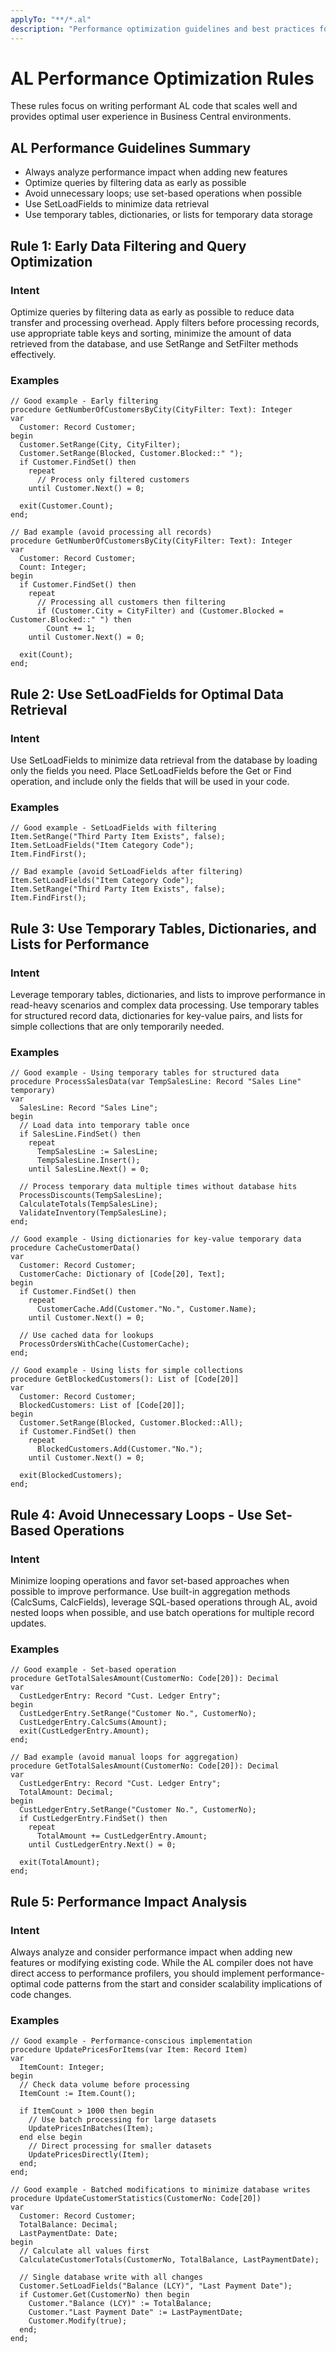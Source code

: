 ```yaml
---
applyTo: "**/*.al"
description: "Performance optimization guidelines and best practices for AL development"
---
```


# AL Performance Optimization Rules

These rules focus on writing performant AL code that scales well and provides optimal user experience in Business Central environments.

## AL Performance Guidelines Summary

- Always analyze performance impact when adding new features
- Optimize queries by filtering data as early as possible
- Avoid unnecessary loops; use set-based operations when possible
- Use SetLoadFields to minimize data retrieval
- Use temporary tables, dictionaries, or lists for temporary data storage

## Rule 1: Early Data Filtering and Query Optimization

### Intent

Optimize queries by filtering data as early as possible to reduce data transfer and processing overhead. Apply filters before processing records, use appropriate table keys and sorting, minimize the amount of data retrieved from the database, and use SetRange and SetFilter methods effectively.

### Examples

```al
// Good example - Early filtering
procedure GetNumberOfCustomersByCity(CityFilter: Text): Integer
var
  Customer: Record Customer;
begin
  Customer.SetRange(City, CityFilter);
  Customer.SetRange(Blocked, Customer.Blocked::" ");
  if Customer.FindSet() then
    repeat
      // Process only filtered customers
    until Customer.Next() = 0;
    
  exit(Customer.Count);
end;
```

```al
// Bad example (avoid processing all records)
procedure GetNumberOfCustomersByCity(CityFilter: Text): Integer
var
  Customer: Record Customer;
  Count: Integer;
begin
  if Customer.FindSet() then
    repeat
      // Processing all customers then filtering
      if (Customer.City = CityFilter) and (Customer.Blocked = Customer.Blocked::" ") then
        Count += 1;
    until Customer.Next() = 0;
    
  exit(Count);
end;
```

## Rule 2: Use SetLoadFields for Optimal Data Retrieval

### Intent

Use SetLoadFields to minimize data retrieval from the database by loading only the fields you need. Place SetLoadFields before the Get or Find operation, and include only the fields that will be used in your code.

### Examples

```al
// Good example - SetLoadFields with filtering
Item.SetRange("Third Party Item Exists", false);
Item.SetLoadFields("Item Category Code");
Item.FindFirst();
```

```al
// Bad example (avoid SetLoadFields after filtering)
Item.SetLoadFields("Item Category Code");
Item.SetRange("Third Party Item Exists", false);
Item.FindFirst();
```

## Rule 3: Use Temporary Tables, Dictionaries, and Lists for Performance

### Intent

Leverage temporary tables, dictionaries, and lists to improve performance in read-heavy scenarios and complex data processing. Use temporary tables for structured record data, dictionaries for key-value pairs, and lists for simple collections that are only temporarily needed.

### Examples

```al
// Good example - Using temporary tables for structured data
procedure ProcessSalesData(var TempSalesLine: Record "Sales Line" temporary)
var
  SalesLine: Record "Sales Line";
begin
  // Load data into temporary table once
  if SalesLine.FindSet() then
    repeat
      TempSalesLine := SalesLine;
      TempSalesLine.Insert();
    until SalesLine.Next() = 0;
    
  // Process temporary data multiple times without database hits
  ProcessDiscounts(TempSalesLine);
  CalculateTotals(TempSalesLine);
  ValidateInventory(TempSalesLine);
end;
```

```al
// Good example - Using dictionaries for key-value temporary data
procedure CacheCustomerData()
var
  Customer: Record Customer;
  CustomerCache: Dictionary of [Code[20], Text];
begin
  if Customer.FindSet() then
    repeat
      CustomerCache.Add(Customer."No.", Customer.Name);
    until Customer.Next() = 0;
    
  // Use cached data for lookups
  ProcessOrdersWithCache(CustomerCache);
end;
```

```al
// Good example - Using lists for simple collections
procedure GetBlockedCustomers(): List of [Code[20]]
var
  Customer: Record Customer;
  BlockedCustomers: List of [Code[20]];
begin
  Customer.SetRange(Blocked, Customer.Blocked::All);
  if Customer.FindSet() then
    repeat
      BlockedCustomers.Add(Customer."No.");
    until Customer.Next() = 0;
    
  exit(BlockedCustomers);
end;
```

## Rule 4: Avoid Unnecessary Loops - Use Set-Based Operations

### Intent

Minimize looping operations and favor set-based approaches when possible to improve performance. Use built-in aggregation methods (CalcSums, CalcFields), leverage SQL-based operations through AL, avoid nested loops when possible, and use batch operations for multiple record updates.

### Examples

```al
// Good example - Set-based operation
procedure GetTotalSalesAmount(CustomerNo: Code[20]): Decimal
var
  CustLedgerEntry: Record "Cust. Ledger Entry";
begin
  CustLedgerEntry.SetRange("Customer No.", CustomerNo);
  CustLedgerEntry.CalcSums(Amount);
  exit(CustLedgerEntry.Amount);
end;
```

```al
// Bad example (avoid manual loops for aggregation)
procedure GetTotalSalesAmount(CustomerNo: Code[20]): Decimal
var
  CustLedgerEntry: Record "Cust. Ledger Entry";
  TotalAmount: Decimal;
begin
  CustLedgerEntry.SetRange("Customer No.", CustomerNo);
  if CustLedgerEntry.FindSet() then
    repeat
      TotalAmount += CustLedgerEntry.Amount;
    until CustLedgerEntry.Next() = 0;
    
  exit(TotalAmount);
end;
```

## Rule 5: Performance Impact Analysis

### Intent

Always analyze and consider performance impact when adding new features or modifying existing code. While the AL compiler does not have direct access to performance profilers, you should implement performance-optimal code patterns from the start and consider scalability implications of code changes.

### Examples

```al
// Good example - Performance-conscious implementation
procedure UpdatePricesForItems(var Item: Record Item)
var
  ItemCount: Integer;
begin
  // Check data volume before processing
  ItemCount := Item.Count();
  
  if ItemCount > 1000 then begin
    // Use batch processing for large datasets
    UpdatePricesInBatches(Item);
  end else begin
    // Direct processing for smaller datasets
    UpdatePricesDirectly(Item);
  end;
end;
```

```al
// Good example - Batched modifications to minimize database writes
procedure UpdateCustomerStatistics(CustomerNo: Code[20])
var
  Customer: Record Customer;
  TotalBalance: Decimal;
  LastPaymentDate: Date;
begin
  // Calculate all values first
  CalculateCustomerTotals(CustomerNo, TotalBalance, LastPaymentDate);
  
  // Single database write with all changes
  Customer.SetLoadFields("Balance (LCY)", "Last Payment Date");
  if Customer.Get(CustomerNo) then begin
    Customer."Balance (LCY)" := TotalBalance;
    Customer."Last Payment Date" := LastPaymentDate;
    Customer.Modify(true);
  end;
end;
``` 